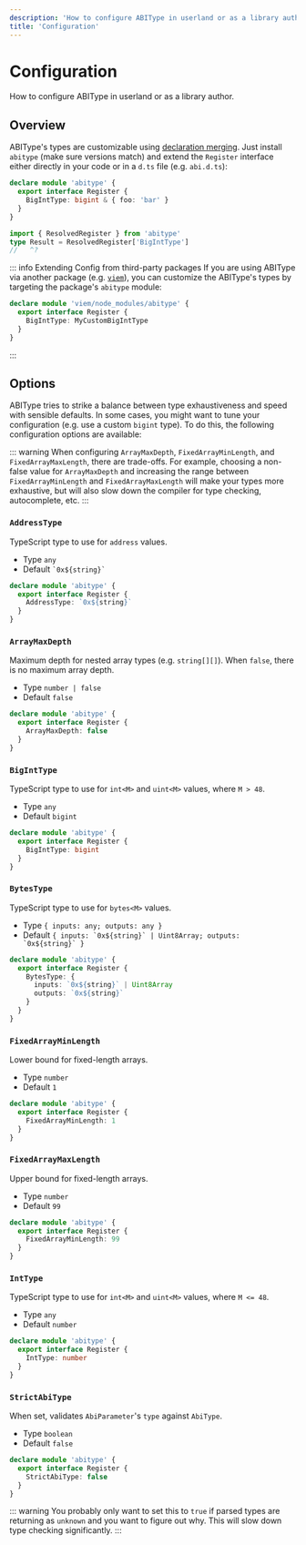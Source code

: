 ```yaml
---
description: 'How to configure ABIType in userland or as a library author.'
title: 'Configuration'
---
```


# Configuration

How to configure ABIType in userland or as a library author.

## Overview

ABIType's types are customizable using [declaration merging](https://www.typescriptlang.org/docs/handbook/declaration-merging.html). Just install `abitype` (make sure versions match) and extend the `Register` interface either directly in your code or in a `d.ts` file (e.g. `abi.d.ts`):

```ts twoslash
declare module 'abitype' {
  export interface Register {
    BigIntType: bigint & { foo: 'bar' }
  }
}

import { ResolvedRegister } from 'abitype'
type Result = ResolvedRegister['BigIntType']
//   ^?
```

::: info Extending Config from third-party packages
If you are using ABIType via another package (e.g. [`viem`](https://viem.sh)), you can customize the ABIType's types by targeting the package's `abitype` module:

```ts
declare module 'viem/node_modules/abitype' {
  export interface Register {
    BigIntType: MyCustomBigIntType
  }
}
```
:::

## Options

ABIType tries to strike a balance between type exhaustiveness and speed with sensible defaults. In some cases, you might want to tune your configuration (e.g. use a custom `bigint` type). To do this, the following configuration options are available:

::: warning
When configuring `ArrayMaxDepth`, `FixedArrayMinLength`, and `FixedArrayMaxLength`, there are trade-offs. For example, choosing a non-false value for `ArrayMaxDepth` and increasing the range between `FixedArrayMinLength` and `FixedArrayMaxLength` will make your types more exhaustive, but will also slow down the compiler for type checking, autocomplete, etc.
:::

### `AddressType`

TypeScript type to use for `address` values.

- Type `any`
- Default `` `0x${string}` ``

```ts twoslash
declare module 'abitype' {
  export interface Register {
    AddressType: `0x${string}`
  }
}
```

### `ArrayMaxDepth`

Maximum depth for nested array types (e.g. `string[][]`). When `false`, there is no maximum array depth.

- Type `number | false`
- Default `false`

```ts twoslash
declare module 'abitype' {
  export interface Register {
    ArrayMaxDepth: false
  }
}
```

### `BigIntType`

TypeScript type to use for `int<M>` and `uint<M>` values, where `M > 48`.

- Type `any`
- Default `bigint`

```ts twoslash
declare module 'abitype' {
  export interface Register {
    BigIntType: bigint
  }
}
```

### `BytesType`

TypeScript type to use for `bytes<M>` values.

- Type `{ inputs: any; outputs: any }`
- Default `` { inputs: `0x${string}` | Uint8Array; outputs: `0x${string}` } ``

```ts twoslash
declare module 'abitype' {
  export interface Register {
    BytesType: {
      inputs: `0x${string}` | Uint8Array
      outputs: `0x${string}`
    }
  }
}
```

### `FixedArrayMinLength`

Lower bound for fixed-length arrays.

- Type `number`
- Default `1`

```ts twoslash
declare module 'abitype' {
  export interface Register {
    FixedArrayMinLength: 1
  }
}
```

### `FixedArrayMaxLength`

Upper bound for fixed-length arrays.

- Type `number`
- Default `99`

```ts twoslash
declare module 'abitype' {
  export interface Register {
    FixedArrayMinLength: 99
  }
}
```

### `IntType`

TypeScript type to use for `int<M>` and `uint<M>` values, where `M <= 48`.

- Type `any`
- Default `number`

```ts twoslash
declare module 'abitype' {
  export interface Register {
    IntType: number
  }
}
```

### `StrictAbiType`

When set, validates `AbiParameter`'s `type` against `AbiType`.

- Type `boolean`
- Default `false`

```ts twoslash
declare module 'abitype' {
  export interface Register {
    StrictAbiType: false
  }
}
```

::: warning
You probably only want to set this to `true` if parsed types are returning as `unknown` and you want to figure out why. This will slow down type checking significantly.
:::
